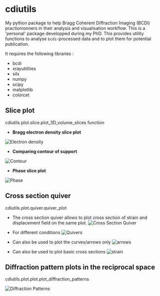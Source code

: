 # cdiutils

My python package to help Bragg Coherent Diffraction Imaging (BCDI) practionionners in their analysis and visualisation workflow. This is a 'personal' package developped during my PhD. This provides utility functions to analyse ```bcdi```-processed data and to plot them for potential publication.

It requires the following libraries :

* bcdi
* xrayutilities
* silx
* numpy
* scipy
* matplotlib
* colorcet


## Slice plot

cdiutils.plot.slice.plot_3D_volume_slices function

* **Bragg electron density slice plot**

![Electron density](https://github.com/clatlan/cdiutils/blob/master/images/electron_density.png)

* **Comparing contour of support**

![Contour](https://github.com/clatlan/cdiutils/blob/master/images/contour.png)

* **Phase slice plot**

![Phase](https://github.com/clatlan/cdiutils/blob/master/images/phase.png)

## Cross section quiver
cdiutils.plot.quiver.quiver_plot

* The cross section quiver allows to plot cross section of strain and displacement field on the same plot.
![Cross Section Quiver](https://github.com/clatlan/cdiutils/blob/master/images/cross_section_quiver.png)

* For different conditions
![Quivers](https://github.com/clatlan/cdiutils/blob/master/images/multi_cross_sections.png)

* Can also be used to plot the curves/arrows only
![arrows](https://github.com/clatlan/cdiutils/blob/master/images/arrows.png)

* Can also be used to plot basic cross sections
![strain](https://github.com/clatlan/cdiutils/blob/master/images/strain.png)


## Diffraction pattern plots in the reciprocal space

cdiutils.plot.plot.plot_diffraction_patterns

![Diffraction Patterns](https://github.com/clatlan/cdiutils/blob/master/images/diffraction_patterns.png)
